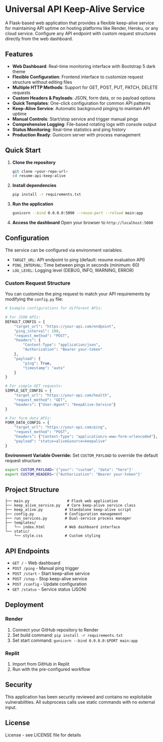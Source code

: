 # Universal API Keep-Alive Service

A Flask-based web application that provides a flexible keep-alive service for maintaining API uptime on hosting platforms like Render, Heroku, or any cloud service. Configure any API endpoint with custom request structures directly from the web dashboard.

## Features

- **Web Dashboard**: Real-time monitoring interface with Bootstrap 5 dark theme
- **Flexible Configuration**: Frontend interface to customize request structure without editing files
- **Multiple HTTP Methods**: Support for GET, POST, PUT, PATCH, DELETE requests
- **Custom Headers & Payloads**: JSON, form data, or no payload options
- **Quick Templates**: One-click configuration for common API patterns
- **Keep-Alive Service**: Automatic background pinging to maintain API uptime
- **Manual Controls**: Start/stop service and trigger manual pings
- **Comprehensive Logging**: File-based rotating logs with console output
- **Status Monitoring**: Real-time statistics and ping history
- **Production Ready**: Gunicorn server with process management

## Quick Start

1. **Clone the repository**
   ```bash
   git clone <your-repo-url>
   cd resume-api-keep-alive
   ```

2. **Install dependencies**
   ```bash
   pip install -r requirements.txt
   ```

3. **Run the application**
   ```bash
   gunicorn --bind 0.0.0.0:5000 --reuse-port --reload main:app
   ```

4. **Access the dashboard**
   Open your browser to `http://localhost:5000`

## Configuration

The service can be configured via environment variables:

- `TARGET_URL`: API endpoint to ping (default: resume evaluation API)
- `PING_INTERVAL`: Time between pings in seconds (minimum: 60)
- `LOG_LEVEL`: Logging level (DEBUG, INFO, WARNING, ERROR)

### Custom Request Structure

You can customize the ping request to match your API requirements by modifying the `config.py` file:

```python
# Example configurations for different APIs:

# For JSON APIs:
DEFAULT_CONFIG = {
    "target_url": "https://your-api.com/endpoint",
    "ping_interval": 180,
    "request_method": "POST",
    "headers": {
        "Content-Type": "application/json",
        "Authorization": "Bearer your-token"
    },
    "payload": {
        "ping": True,
        "timestamp": "auto"
    }
}

# For simple GET requests:
SIMPLE_GET_CONFIG = {
    "target_url": "https://your-api.com/health",
    "request_method": "GET",
    "headers": {"User-Agent": "KeepAlive-Service"}
}

# For form data APIs:
FORM_DATA_CONFIG = {
    "target_url": "https://your-api.com/ping",
    "request_method": "POST",
    "headers": {"Content-Type": "application/x-www-form-urlencoded"},
    "payload": "status=alive&source=keepalive"
}
```

**Environment Variable Override:**
Set `CUSTOM_PAYLOAD` to override the default request structure:
```bash
export CUSTOM_PAYLOAD='{"your": "custom", "data": "here"}'
export CUSTOM_HEADERS='{"Authorization": "Bearer your-token"}'
```

## Project Structure

```
├── main.py                 # Flask web application
├── keep_alive_service.py   # Core keep-alive service class
├── keep_alive.py          # Standalone keep-alive script
├── config.py              # Configuration management
├── run_services.py        # Dual-service process manager
├── templates/
│   └── index.html         # Web dashboard interface
└── static/
    └── style.css          # Custom styling
```

## API Endpoints

- `GET /` - Web dashboard
- `POST /ping` - Manual ping trigger
- `POST /start` - Start keep-alive service
- `POST /stop` - Stop keep-alive service
- `POST /config` - Update configuration
- `GET /status` - Service status (JSON)

## Deployment

### Render
1. Connect your GitHub repository to Render
2. Set build command: `pip install -r requirements.txt`
3. Set start command: `gunicorn --bind 0.0.0.0:$PORT main:app`

### Replit
1. Import from GitHub in Replit
2. Run with the pre-configured workflow

## Security

This application has been security reviewed and contains no exploitable vulnerabilities. All subprocess calls use static commands with no external input.

## License

 License - see LICENSE file for details
